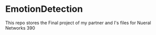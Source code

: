 # EmotionDetection
This repo stores the Final project of my partner and I's files for Nueral Networks 390
